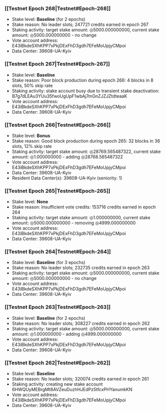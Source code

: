 ### [[Testnet Epoch 268|Testnet#Epoch-268]]
* Stake level: **Baseline** (for 2 epochs)
* Stake reason: No leader slots; 247721 credits earned in epoch 267
* Staking activity: target stake amount: ◎5000.000000000, current stake amount: ◎5000.000000000 - no change
* Vote account address: E43iBkdeSXhKPP7xPkjDExFhD3gdh7EFeMoUpjyCMpoi
* Data Center: 39608-UA-Kyiv
### [[Testnet Epoch 267|Testnet#Epoch-267]]
* Stake level: **Baseline**
* Stake reason: Poor block production during epoch 266: 4 blocks in 8 slots, 50% skip rate
* Staking activity: stake account busy due to transient stake deactivation: B7g7dLEAu3YUu35fwoUgUpF1wbAj7mGnZJZJZtdteaaK
* Vote account address: E43iBkdeSXhKPP7xPkjDExFhD3gdh7EFeMoUpjyCMpoi
* Data Center: 39608-UA-Kyiv
### [[Testnet Epoch 266|Testnet#Epoch-266]]
* Stake level: **Bonus**
* Stake reason: Good block production during epoch 265: 32 blocks in 36 slots, 12% skip rate
* Staking activity: target stake amount: ◎28769.565487322, current stake amount: ◎1.000000000 - adding ◎28768.565487322
* Vote account address: E43iBkdeSXhKPP7xPkjDExFhD3gdh7EFeMoUpjyCMpoi
* Data Center: 39608-UA-Kyiv
* Resident Data Center(s): 39608-UA-Kyiv (seniority: 1)
### [[Testnet Epoch 265|Testnet#Epoch-265]]
* Stake level: **None**
* Stake reason: Insufficient vote credits: 153716 credits earned in epoch 264
* Staking activity: target stake amount: ◎1.000000000, current stake amount: ◎5000.000000000 - removing ◎4999.000000000
* Vote account address: E43iBkdeSXhKPP7xPkjDExFhD3gdh7EFeMoUpjyCMpoi
* Data Center: 39608-UA-Kyiv
### [[Testnet Epoch 264|Testnet#Epoch-264]]
* Stake level: **Baseline** (for 3 epochs)
* Stake reason: No leader slots; 232735 credits earned in epoch 263
* Staking activity: target stake amount: ◎5000.000000000, current stake amount: ◎5000.000000000 - no change
* Vote account address: E43iBkdeSXhKPP7xPkjDExFhD3gdh7EFeMoUpjyCMpoi
* Data Center: 39608-UA-Kyiv
### [[Testnet Epoch 263|Testnet#Epoch-263]]
* Stake level: **Baseline** (for 2 epochs)
* Stake reason: No leader slots; 308227 credits earned in epoch 262
* Staking activity: target stake amount: ◎5000.000000000, current stake amount: ◎1.000000000 - adding ◎4999.000000000
* Vote account address: E43iBkdeSXhKPP7xPkjDExFhD3gdh7EFeMoUpjyCMpoi
* Data Center: 39608-UA-Kyiv
### [[Testnet Epoch 262|Testnet#Epoch-262]]
* Stake level: **Baseline**
* Stake reason: No leader slots; 320074 credits earned in epoch 261
* Staking activity: creating new stake account 6HWQUyMEBrgMt8AVZeuDuzhHJEdPz5tfcxPHYanumkKN
* Vote account address: E43iBkdeSXhKPP7xPkjDExFhD3gdh7EFeMoUpjyCMpoi
* Data Center: 39608-UA-Kyiv